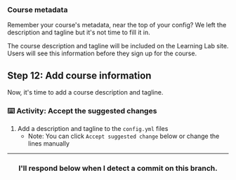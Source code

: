 ### Course metadata
Remember your course's metadata, near the top of your config? We left the description and tagline but it's not time to fill it in.

The course description and tagline will be included on the Learning Lab site. Users will see this information before they sign up for the course.

## Step 12: Add course information

Now, it's time to add a course description and tagline.

### :keyboard: Activity: Accept the suggested changes

1. Add a description and tagline to the `config.yml` files
    - Note: You can click `Accept suggested change` below or change the lines manually

<hr>
<h3 align="center">I'll respond below when I detect a commit on this branch.</h3>
